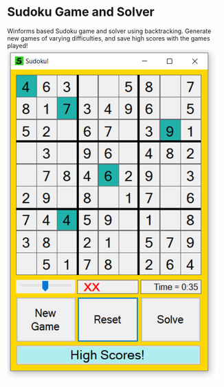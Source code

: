 # Sudoku Game and Solver
Winforms based Sudoku game and solver using backtracking. Generate new games of varying difficulties, and save high scores with the games played! 
<br />
![alt text](https://github.com/Dsharris85/Sudoku-Game-and-Solver/raw/master/sudoku.png)
